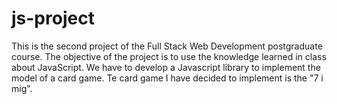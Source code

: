 # js-project

This is the second project of the Full Stack Web Development postgraduate course. The objective of the project is to use the knowledge learned in class about JavaScript. 
We have to develop a Javascript library to implement the model of a card game. Te card game I have decided to implement is the "7 i mig".
